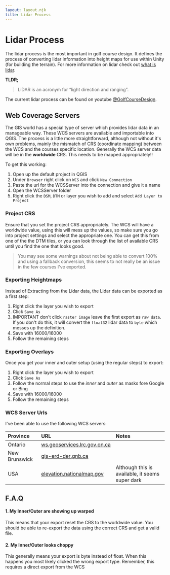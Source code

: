 ```yaml
---
layout: layout.njk
title: Lidar Process
---
```


# Lidar Process

The lidar process is the most important in golf course design.  It defines the process of converting lidar information into height maps for use within Unity (for building the terrain).  For more information on lidar check out <a href="https://www.onlogic.com/company/io-hub/what-is-lidar-and-what-is-it-for/amp/?cpsrc=search_igel&kw=&utm_term=&utm_campaign=CN-+Search+%7C+Products+-+DSA&utm_source=adwords&utm_medium=ppc&hsa_acc=9181945420&hsa_cam=17749632939&hsa_grp=139685413915&hsa_ad=610469096607&hsa_src=g&hsa_tgt=dsa-812528337015&hsa_kw=&hsa_mt=&hsa_net=adwords&hsa_ver=3&gclid=Cj0KCQiAt66eBhCnARIsAKf3ZNHa2jItwIlOHo-m3o5fqdqB5WRzhQ7CBhMT5sZGK8SKpVmCw6eaF3UaAmpOEALw_wcB" target="_blank">what is lidar</a>.

<strong>TLDR;</strong>

> LiDAR is an acronym for “light direction and ranging”.

The current lidar process can be found on youtube <a href="https://www.youtube.com/@GolfCourseDesign" target="_blank">@GolfCourseDesign</a>.

## Web Coverage Servers

The GIS world has a special type of server which provides lidar data in an manageable way.  These WCS servers are available and importable into QGIS.  The process is a little more straightforward, although not without it's own problems, mainly  the mismatch of CRS (coordinate mapping) between the WCS and the courses specific location.  Generally the WCS server data will be in the <strong>worldwide</strong> CRS.  This needs to be mapped appropriately!!

To get this working:

1. Open up the default project in QGIS
2. Under `Browser` right click on `WCS` and click `New Connection`
3. Paste the url for the WCSServer into the connection and give it a name
4. Open the WCSServer folder
5. Right click the `DSM`, `DTM` or layer you wish to add and select `Add Layer to Project`

### Project CRS

Ensure that you set the project CRS appropriately.  The WCS will have a worldwide value, using this will mess up the values, so make sure you go into project settings and select the appropriate one.  You can get this from one of the the DTM tiles, or you can look through the list of available CRS until you find the one that looks good.

> You may see some warnings about not being able to convert 100% and using a fallback conversion, this seems to not really be an issue in the few courses I've exported.

### Exporting Heightmaps

Instead of Extracting from the Lidar data, the Lidar data can be exported as a first step:

1. Right click the layer you wish to export
2. Click `Save As`
3. IMPORTANT don't click `raster image` leave the first export as `raw data`.  If you don't do this, it will convert the `float32` lidar data to `byte` which messes up the definition.
4. Save with 16000/16000
5. Follow the remaining steps

### Exporting Overlays 

Once you get your inner and outer setup (using the regular steps) to export:

1. Right click the layer you wish to export
2. Click `Save As`
3. Follow the normal steps to use the _inner_ and _outer_ as masks fore Google or Bing
4. Save with 16000/16000
5. Follow the remaining steps

### WCS Server Urls

I've been able to use the following WCS servers:

| Province | URL | Notes |
| :-- | :-- | :-- |
| Ontario | [ws.geoservices.lrc.gov.on.ca](https://ws.geoservices.lrc.gov.on.ca/arcgis5/services/Elevation/Ontario_DTM_LidarDerived/ImageServer/WCSServer) | |
| New Brunswick | [gis-erd-der.gnb.ca](https://gis-erd-der.gnb.ca/server/services/LidarProducts/DSM/ImageServer/WCSServer) | |
| USA | [elevation.nationalmap.gov](https://elevation.nationalmap.gov/arcgis/services/3DEPElevation/ImageServer/WCSServer) | Although this is available, it seems super dark |

## F.A.Q

#### 1. My Inner/Outer are showing up warped

This means that your export reset the CRS to the worldwide value.  You should be able to re-export the data using the correct CRS and get a valid file.

#### 2. My Inner/Outer looks choppy

This generally means your export is byte instead of float.  When this happens you most likely clicked the wrong export type.  Remember, this requires a direct export from the WCS
